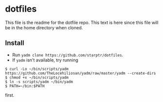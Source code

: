# dotfiles

This file is the readme for the dotfile repo. This text is here since this file will be in the home directory when cloned.

## Install

- Run `yadm clone https://github.com/starptr/dotfiles`.
- If `yadm` isn't available, try running

```console
$ curl -Lo ~/bin/scripts/yadm https://github.com/TheLocehiliosan/yadm/raw/master/yadm --create-dirs
$ chmod +x ~/bin/scripts/yadm
$ ln -s scripts/yadm ~/bin/yadm
$ PATH=~/bin:$PATH
```

first.
